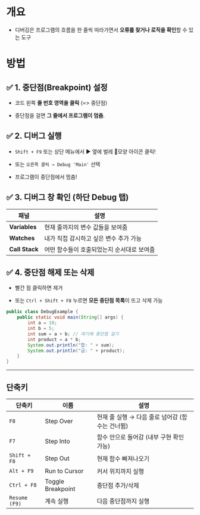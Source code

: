 
# 개요

- 디버깅은 프로그램의 흐름을 한 줄씩 따라가면서 **오류를 찾거나 로직을 확인**할 수 있는 도구

# 방법
## ✅ 1. **중단점(Breakpoint)** 설정

- 코드 왼쪽 **줄 번호 영역을 클릭** (=> 중단점)

- 중단점을 걸면 **그 줄에서 프로그램이 멈춤**.


## ✅ 2. **디버그 실행**

- `Shift + F9` 또는 상단 메뉴에서 ▶ 옆에 벌레 🐞모양 아이콘 클릭!
    
- 또는 `오른쪽 클릭 → Debug 'Main'` 선택
    
- 프로그램이 중단점에서 멈춤!

## ✅ 3. **디버그 창 확인 (하단 Debug 탭)**

|패널|설명|
|---|---|
|**Variables**|현재 줄까지의 변수 값들을 보여줌|
|**Watches**|내가 직접 감시하고 싶은 변수 추가 가능|
|**Call Stack**|어떤 함수들이 호출되었는지 순서대로 보여줌|

## ✅ 4. **중단점 해제 또는 삭제**

- 빨간 점 클릭하면 제거
    
- 또는 `Ctrl + Shift + F8` 누르면 **모든 중단점 목록**이 뜨고 삭제 가능



```java
public class DebugExample {
    public static void main(String[] args) {
        int a = 10;
        int b = 5;
        int sum = a + b; // 여기에 중단점 걸기
        int product = a * b;
        System.out.println("합: " + sum);
        System.out.println("곱: " + product);
    }
}
```



---

## 단축키

|단축키|이름|설명|
|---|---|---|
|`F8`|Step Over|현재 줄 실행 → 다음 줄로 넘어감 (함수는 건너뜀)|
|`F7`|Step Into|함수 안으로 들어감 (내부 구현 확인 가능)|
|`Shift + F8`|Step Out|현재 함수 빠져나오기|
|`Alt + F9`|Run to Cursor|커서 위치까지 실행|
|`Ctrl + F8`|Toggle Breakpoint|중단점 추가/삭제|
|`Resume (F9)`|계속 실행|다음 중단점까지 실행|